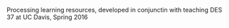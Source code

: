 Processing learning resources, developed in conjunctin with teaching DES 37 at UC Davis, Spring 2016
